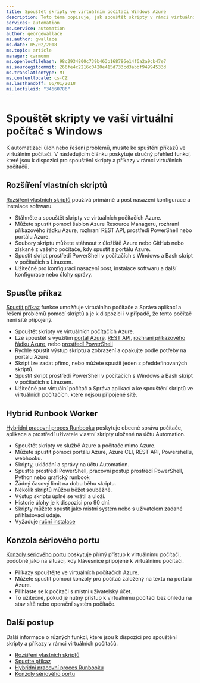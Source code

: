 ```yaml
---
title: Spouštět skripty ve virtuálním počítači Windows Azure
description: Toto téma popisuje, jak spouštět skripty v rámci virtuálního počítače s Windows
services: automation
ms.service: automation
author: georgewallace
ms.author: gwallace
ms.date: 05/02/2018
ms.topic: article
manager: carmonm
ms.openlocfilehash: 98c2934800c739b463b168786e14f6a2a9cb47e7
ms.sourcegitcommit: 266fe4c2216c0420e415d733cd3abbf94994533d
ms.translationtype: MT
ms.contentlocale: cs-CZ
ms.lasthandoff: 06/01/2018
ms.locfileid: "34660786"
---
```

# <a name="run-scripts-in-your-windows-vm"></a>Spouštět skripty ve vaší virtuální počítač s Windows

K automatizaci úloh nebo řešení problémů, musíte ke spuštění příkazů ve virtuálním počítači. V následujícím článku poskytuje stručný přehled funkcí, které jsou k dispozici pro spouštění skripty a příkazy v rámci virtuálních počítačů.

## <a name="custom-script-extension"></a>Rozšíření vlastních skriptů

[Rozšíření vlastních skriptů](../extensions/custom-script-windows.md) používá primárně u post nasazení konfigurace a instalace softwaru.

* Stáhněte a spouštět skripty ve virtuálních počítačích Azure.
* Můžete spustit pomocí šablon Azure Resource Manageru, rozhraní příkazového řádku Azure, rozhraní REST API, prostředí PowerShell nebo portálu Azure.
* Soubory skriptu můžete stáhnout z úložiště Azure nebo GitHub nebo získané z vašeho počítače, kdy spustit z portálu Azure.
* Spustit skript prostředí PowerShell v počítačích s Windows a Bash skript v počítačích s Linuxem.
* Užitečné pro konfiguraci nasazení post, instalace softwaru a další konfigurace nebo úlohy správy.

## <a name="run-command"></a>Spusťte příkaz

[Spustit příkaz](run-command.md) funkce umožňuje virtuálního počítače a Správa aplikací a řešení problémů pomocí skriptů a je k dispozici i v případě, že tento počítač není sítě připojený.

* Spouštět skripty ve virtuálních počítačích Azure.
* Lze spouštět s využitím [portál Azure](run-command.md), [REST API](/rest/api/compute/virtual%20machines%20run%20commands/runcommand), [rozhraní příkazového řádku Azure](/cli/azure/vm/run-command?view=azure-cli-latest#az-vm-run-command-invoke), nebo [prostředí PowerShell](/powershell/module/azurerm.compute/invoke-azurermvmruncommand)
* Rychle spustit výstup skriptu a zobrazení a opakujte podle potřeby na portálu Azure.
* Skript lze zadat přímo, nebo můžete spustit jeden z předdefinovaných skriptů.
* Spustit skript prostředí PowerShell v počítačích s Windows a Bash skript v počítačích s Linuxem.
* Užitečné pro virtuální počítač a Správa aplikací a ke spouštění skriptů ve virtuálních počítačích, které nejsou připojené sítě.

## <a name="hybrid-runbook-worker"></a>Hybrid Runbook Worker

[Hybridní pracovní proces Runbooku](../../automation/automation-hybrid-runbook-worker.md) poskytuje obecné správu počítače, aplikace a prostředí uživatele vlastní skripty uložené na účtu Automation.

* Spouštět skripty ve službě Azure a počítače mimo Azure.
* Můžete spustit pomocí portálu Azure, Azure CLI, REST API, Powershellu, webhooku.
* Skripty, ukládání a správy na účtu Automation.
* Spusťte prostředí PowerShell, pracovní postup prostředí PowerShell, Python nebo grafický runbook
* Žádný časový limit na dobu běhu skriptu.
* Několik skriptů můžou běžet souběžně.
* Výstup skriptu úplné se vrátil a uloží.
* Historie úlohy je k dispozici pro 90 dní.
* Skripty můžete spustit jako místní systém nebo s uživatelem zadané přihlašovací údaje.
* Vyžaduje [ruční instalace](../../automation/automation-windows-hrw-install.md)

## <a name="serial-console"></a>Konzola sériového portu

[Konzoly sériového portu](serial-console.md) poskytuje přímý přístup k virtuálnímu počítači, podobně jako na situaci, kdy klávesnice připojené k virtuálnímu počítači.

* Příkazy spouštějte ve virtuálních počítačích Azure.
* Můžete spustit pomocí konzoly pro počítač založený na textu na portálu Azure.
* Přihlaste se k počítači s místní uživatelský účet.
* To užitečné, pokud je nutný přístup k virtuálnímu počítači bez ohledu na stav sítě nebo operační systém počítače.

## <a name="next-steps"></a>Další postup

Další informace o různých funkcí, které jsou k dispozici pro spouštění skripty a příkazy v rámci virtuálních počítačů.

* [Rozšíření vlastních skriptů](../extensions/custom-script-windows.md)
* [Spusťte příkaz](run-command.md)
* [Hybridní pracovní proces Runbooku](../../automation/automation-hybrid-runbook-worker.md)
* [Konzoly sériového portu](serial-console.md)
